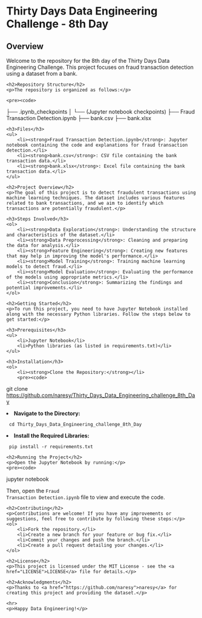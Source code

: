 <h1>Thirty Days Data Engineering Challenge - 8th Day</h1>
<h2>Overview</h2>
<p>Welcome to the repository for the 8th day of the Thirty Days Data Engineering Challenge. This project focuses on fraud transaction detection using a dataset from a bank.</p>

    <h2>Repository Structure</h2>
    <p>The repository is organized as follows:</p>

    <pre><code>

├── .ipynb_checkpoints
│   └── (Jupyter notebook checkpoints)
├── Fraud Transaction Detection.ipynb
├── bank.csv
├── bank.xlsx
    </code></pre>

    <h3>Files</h3>
    <ul>
        <li><strong>Fraud Transaction Detection.ipynb</strong>: Jupyter notebook containing the code and explanations for fraud transaction detection.</li>
        <li><strong>bank.csv</strong>: CSV file containing the bank transaction data.</li>
        <li><strong>bank.xlsx</strong>: Excel file containing the bank transaction data.</li>
    </ul>

    <h2>Project Overview</h2>
    <p>The goal of this project is to detect fraudulent transactions using machine learning techniques. The dataset includes various features related to bank transactions, and we aim to identify which transactions are potentially fraudulent.</p>

    <h3>Steps Involved</h3>
    <ol>
        <li><strong>Data Exploration</strong>: Understanding the structure and characteristics of the dataset.</li>
        <li><strong>Data Preprocessing</strong>: Cleaning and preparing the data for analysis.</li>
        <li><strong>Feature Engineering</strong>: Creating new features that may help in improving the model's performance.</li>
        <li><strong>Model Training</strong>: Training machine learning models to detect fraud.</li>
        <li><strong>Model Evaluation</strong>: Evaluating the performance of the models using appropriate metrics.</li>
        <li><strong>Conclusion</strong>: Summarizing the findings and potential improvements.</li>
    </ol>

    <h2>Getting Started</h2>
    <p>To run this project, you need to have Jupyter Notebook installed along with the necessary Python libraries. Follow the steps below to get started:</p>

    <h3>Prerequisites</h3>
    <ul>
        <li>Jupyter Notebook</li>
        <li>Python libraries (as listed in requirements.txt)</li>
    </ul>

    <h3>Installation</h3>
    <ol>
        <li><strong>Clone the Repository:</strong></li>
        <pre><code>
git clone https://github.com/naresy/Thirty_Days_Data_Engineering_challenge_8th_Day
        </code></pre>
        <li><strong>Navigate to the Directory:</strong></li>
        <pre><code>
cd Thirty_Days_Data_Engineering_challenge_8th_Day
        </code></pre>
        <li><strong>Install the Required Libraries:</strong></li>
        <pre><code>
pip install -r requirements.txt
        </code></pre>
    </ol>

    <h2>Running the Project</h2>
    <p>Open the Jupyter Notebook by running:</p>
    <pre><code>
jupyter notebook
    </code></pre>
    <p>Then, open the <code>Fraud Transaction Detection.ipynb</code> file to view and execute the code.</p>

    <h2>Contributing</h2>
    <p>Contributions are welcome! If you have any improvements or suggestions, feel free to contribute by following these steps:</p>
    <ol>
        <li>Fork the repository.</li>
        <li>Create a new branch for your feature or bug fix.</li>
        <li>Commit your changes and push the branch.</li>
        <li>Create a pull request detailing your changes.</li>
    </ol>

    <h2>License</h2>
    <p>This project is licensed under the MIT License - see the <a href="LICENSE">LICENSE</a> file for details.</p>

    <h2>Acknowledgments</h2>
    <p>Thanks to <a href="https://github.com/naresy">naresy</a> for creating this project and providing the dataset.</p>

    <hr>
    <p>Happy Data Engineering!</p>
</body>
</html>
